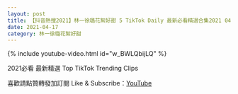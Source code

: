 ```yaml
---
layout: post
title: 【抖音熱搜2021】林一徐璐花絮好甜 5 TikTok Daily 最新必看精選合集2021 04 17
date: 2021-04-17
category: 林一徐璐花絮好甜
---
```


{% include youtube-video.html id="w_BWLQbijLQ" %}

2021必看 最新精選 Top TikTok Trending Clips

喜歡請點贊轉發加訂閱 Like & Subscribe：[YouTube](https://www.youtube.com/channel/UCAoR7VcanIPd04uEq_GIylA/videos)

